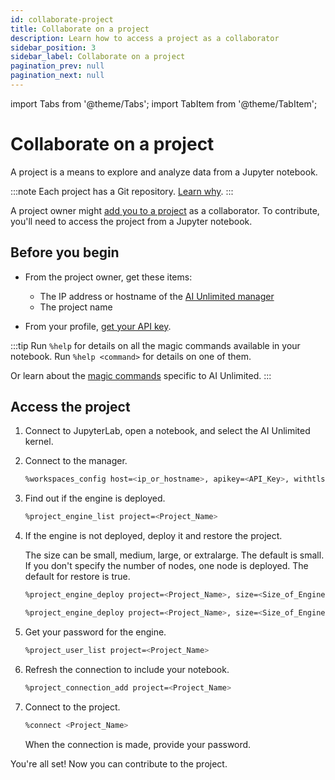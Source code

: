 ```yaml
---
id: collaborate-project
title: Collaborate on a project
description: Learn how to access a project as a collaborator
sidebar_position: 3
sidebar_label: Collaborate on a project
pagination_prev: null
pagination_next: null
---
```


import Tabs from '@theme/Tabs';
import TabItem from '@theme/TabItem';

# Collaborate on a project

A project is a means to explore and analyze data from a Jupyter notebook. 

:::note
Each project has a Git repository. [Learn why](/docs/glossary.md#project-repository).
:::

A project owner might [add you to a project](../manage-ai-unlimited/add-collaborators.md) as a collaborator. To contribute, you'll need to access the project from a Jupyter notebook.


## Before you begin

- From the project owner, get these items:
  - The IP address or  hostname of the [AI Unlimited manager](/docs/glossary.md#ai-unlimited-manager)
  - The project name

- From your profile, [get your API key](/docs/explore-and-analyze-data/get-api-key.md). 

:::tip
Run `%help` for details on all the magic commands available in your notebook. Run `%help <command>` for details on one of them. 

Or learn about the [magic commands](/docs/explore-and-analyze-data/magic-commands.md) specific to AI Unlimited. 
:::


## Access the project

1. Connect to JupyterLab, open a notebook, and select the AI Unlimited kernel.

2. Connect to the manager.
    ```bash 
    %workspaces_config host=<ip_or_hostname>, apikey=<API_Key>, withtls=<T|F>
    ```

3. Find out if the engine is deployed.
    ```bash 
    %project_engine_list project=<Project_Name>
    ```

4. If the engine is not deployed, deploy it and restore the project. 

   The size can be small, medium, large, or extralarge. The default is small. If you don't specify the number of nodes, one node is deployed. The default for restore is true.
   
   <Tabs>
   <TabItem value="aws1" label="AWS">

   ```bash 
   %project_engine_deploy project=<Project_Name>, size=<Size_of_Engine>, node=<Number_of_Nodes>, subnet=<Subnet_id>, region=<Region>, restore=<true|false>, prefixlist=<Prefix_List>, securitygroups=<Security_Group>, cidrs=<CIDR>, tags=<Tags>, iamrole=<IAM_Role>, roleprefix=<Role_Prefix>, permissionboundary=<Permission_Boundary>
   ```

   </TabItem>
   <TabItem value="azure" label="Azure">

   ```bash 
   %project_engine_deploy project=<Project_Name>, size=<Size_of_Engine>, node=<Number_of_Nodes>, subnet=<Subnet_id>, region=<Region>, restore=<true|false>, network=<Network>, keyvault=<Key_Vault>, keyvaultresourcegroup=<Key_Vault_Resource_Group>, networkresourcegroup=<Network_Resource_Group>
   ```
   </TabItem>
   </Tabs>
	
5. Get your password for the engine.
   ```bash
   %project_user_list project=<Project_Name>
   ```

6. Refresh the connection to include your notebook.
   ```bash 
   %project_connection_add project=<Project_Name>
   ```

7. Connect to the project.
   ```bash
   %connect <Project_Name>
   ```
   When the connection is made, provide your password.
   
You're all set! Now you can contribute to the project.


